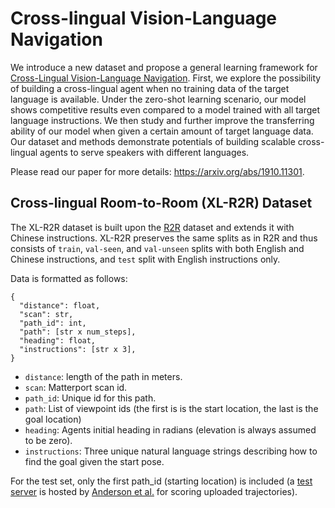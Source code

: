 # Cross-lingual Vision-Language Navigation

We introduce a new dataset and propose a general learning framework for [Cross-Lingual Vision-Language Navigation](https://arxiv.org/abs/1910.11301). 
First, we explore the possibility of building a cross-lingual agent when no training data of the target language is available. Under the zero-shot learning scenario, our model shows competitive results even compared to a model trained with all target language instructions. We then study and further improve the transferring ability of our model when given a certain amount of target language data. 
Our dataset and methods demonstrate potentials of building scalable cross-lingual agents to serve speakers with different languages.

Please read our paper for more details: https://arxiv.org/abs/1910.11301.

## Cross-lingual Room-to-Room (XL-R2R) Dataset

The XL-R2R dataset is built upon the [R2R](https://arxiv.org/abs/1711.07280) dataset and extends it with Chinese instructions. 
XL-R2R preserves the same splits as in R2R and thus consists of `train`, `val-seen`, and `val-unseen` splits with both English and Chinese instructions, and `test` split with English instructions only.  

Data is formatted as follows:
```
{
  "distance": float,
  "scan": str,
  "path_id": int,
  "path": [str x num_steps],
  "heading": float,
  "instructions": [str x 3],
}
```
- `distance`: length of the path in meters.
- `scan`: Matterport scan id.
- `path_id`: Unique id for this path.
- `path`: List of viewpoint ids (the first is is the start location, the last is the goal location)
- `heading`: Agents initial heading in radians (elevation is always assumed to be zero).
- `instructions`: Three unique natural language strings describing how to find the goal given the start pose.

For the test set, only the first path_id (starting location) is included (a [test server](https://evalai.cloudcv.org/web/challenges/challenge-page/97/overview) is hosted by [Anderson et al.](https://arxiv.org/abs/1711.07280) for scoring uploaded trajectories).
